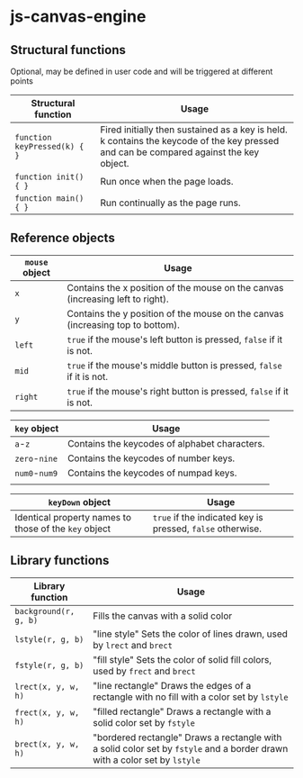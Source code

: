 # js-canvas-engine


## Structural functions
Optional, may be defined in user code and will be triggered at different points

| Structural function | Usage | 
| --- | --- |
| `function keyPressed(k) { }` | Fired initially then sustained as a key is held. k contains the keycode of the key pressed and can be compared against the key object. |
| `function init() { }` | Run once when the page loads. |
| `function main() { }` | Run continually as the page runs. |

## Reference objects

| `mouse` object | Usage |
| --- | --- |
| `x` | Contains the x position of the mouse on the canvas (increasing left to right). |
| `y` | Contains the y position of the mouse on the canvas (increasing top to bottom). |
| `left` | `true` if the mouse's left button is pressed, `false` if it is not. |
| `mid` | `true` if the mouse's middle button is pressed, `false` if it is not. |
| `right` | `true` if the mouse's right button is pressed, `false` if it is not. |

| `key` object | Usage |
| --- | --- |
| `a`-`z` | Contains the keycodes of alphabet characters. |
| `zero`-`nine` | Contains the keycodes of number keys. |
| `num0`-`num9` | Contains the keycodes of numpad keys. |
| | |

| `keyDown` object | Usage |
| --- | --- |
| Identical property names to those of the `key` object | `true` if the indicated key is pressed, `false` otherwise. |

## Library functions

| Library function | Usage |
| ----------- | --- |
| `background(r, g, b)` | Fills the canvas with a solid color |
| `lstyle(r, g, b)` | "line style" Sets the color of lines drawn, used by `lrect` and `brect` |
| `fstyle(r, g, b)` | "fill style" Sets the color of solid fill colors, used by `frect` and `brect` |
| `lrect(x, y, w, h)` | "line rectangle" Draws the edges of a rectangle with no fill with a color set by `lstyle` |
| `frect(x, y, w, h)` | "filled rectangle" Draws a rectangle with a solid color set by `fstyle` |
| `brect(x, y, w, h)` | "bordered rectangle" Draws a rectangle with a solid color set by `fstyle` and a border drawn with a color set by `lstyle`|
